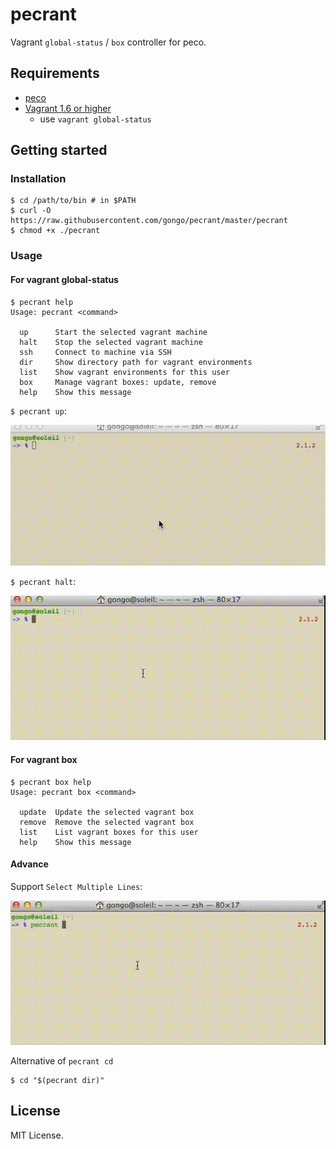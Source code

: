 pecrant
==========

Vagrant `global-status` / `box` controller for peco.

Requirements
--------------------

- [peco](https://github.com/peco/peco)
- [Vagrant 1.6 or higher](http://www.vagrantup.com/blog/feature-preview-vagrant-1-6-global-status.html)
    - use `vagrant global-status`

Getting started
--------------------

### Installation

```
$ cd /path/to/bin # in $PATH
$ curl -O https://raw.githubusercontent.com/gongo/pecrant/master/pecrant
$ chmod +x ./pecrant
```

### Usage

#### For vagrant global-status

```
$ pecrant help
Usage: pecrant <command>

  up      Start the selected vagrant machine
  halt    Stop the selected vagrant machine
  ssh     Connect to machine via SSH
  dir     Show directory path for vagrant environments
  list    Show vagrant environments for this user
  box     Manage vagrant boxes: update, remove
  help    Show this message
```

`$ pecrant up`:

![](./images/pecrant_up.gif)

`$ pecrant halt`:

![](./images/pecrant_halt.gif)

#### For vagrant box

```
$ pecrant box help
Usage: pecrant box <command>

  update  Update the selected vagrant box
  remove  Remove the selected vagrant box
  list    List vagrant boxes for this user
  help    Show this message
```

#### Advance

Support `Select Multiple Lines`:

![](./images/pecrant_multiple.gif)

Alternative of `pecrant cd`

    $ cd "$(pecrant dir)"

License
--------------------

MIT License.
